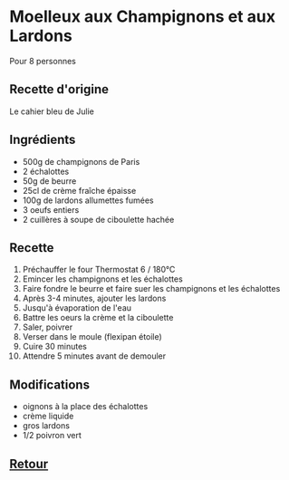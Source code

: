 # Moelleux aux Champignons et aux Lardons
Pour 8 personnes

## Recette d'origine
Le cahier bleu de Julie

## Ingrédients
- 500g de champignons de Paris
- 2 échalottes
- 50g de beurre
- 25cl de crème fraîche épaisse
- 100g de lardons allumettes fumées
- 3 oeufs entiers
- 2 cuillères à soupe de ciboulette hachée


## Recette
1. Préchauffer le four Thermostat 6 / 180°C
1. Emincer les champignons et les échalottes
1. Faire fondre le beurre et faire suer les champignons et les échalottes
1. Après 3-4 minutes, ajouter les lardons
1. Jusqu'à évaporation de l'eau
1. Battre les oeurs la crème et la ciboulette
1. Saler, poivrer
1. Verser dans le moule (flexipan étoile)
1. Cuire 30 minutes
1. Attendre 5 minutes avant de demouler

## Modifications
- oignons à la place des échalottes
- crème liquide
- gros lardons
- 1/2 poivron vert


## [Retour](./)
